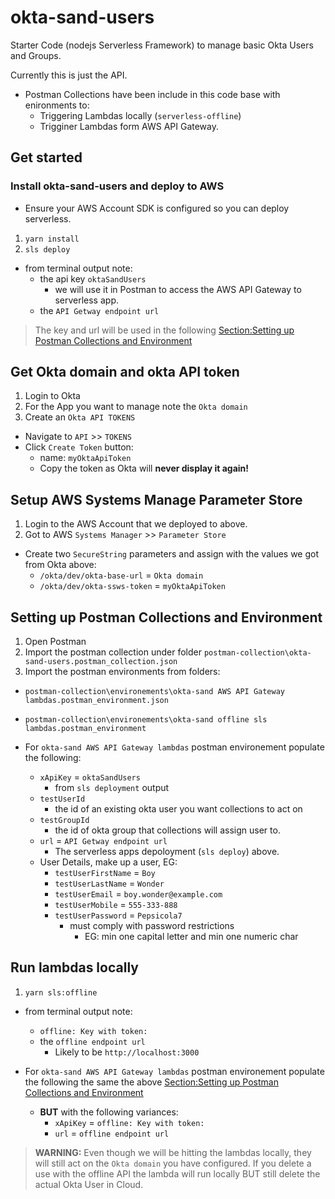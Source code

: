 # okta-sand-users

Starter Code (nodejs Serverless Framework) to manage basic Okta Users and Groups.

Currently this is just the API.

- Postman Collections have been include in this code base with enironments to:
  - Triggering Lambdas locally (`serverless-offline`)
  - Trigginer Lambdas form AWS API Gateway.

## Get started
### Install okta-sand-users and deploy to AWS
- Ensure your AWS Account SDK is configured so you can deploy serverless.
1. `yarn install`
2. `sls deploy` 
  - from terminal output note:
    - the api key `oktaSandUsers`
      - we will use it in Postman to access the AWS API Gateway to serverless app.
    - the `API Getway endpoint url`
> The key and url will be used in the following [Section:Setting up Postman Collections and Environment](#Setting-up-Postman-Collections-and-Environment)

## Get Okta domain and okta API token
1. Login to Okta
2. For the App you want to manage note the `Okta domain`
3. Create an `Okta API TOKENS`
  - Navigate to `API` >> `TOKENS` 
  - Click `Create Token` button:
    - name: `myOktaApiToken`
    - Copy the token as Okta will **never display it again!**

## Setup AWS Systems Manage Parameter Store
1. Login to the AWS Account that we deployed to above.
2. Got to AWS `Systems Manager` >> `Parameter Store`
  - Create two `SecureString` parameters and assign with the values we got from Okta above:
    - `/okta/dev/okta-base-url` =  `Okta domain`
    - `/okta/dev/okta-ssws-token` = `myOktaApiToken`

## Setting up Postman Collections and Environment
1. Open Postman
2. Import the postman collection under folder `postman-collection\okta-sand-users.postman_collection.json`
3. Import the postman environments from folders:
  - `postman-collection\environements\okta-sand AWS API Gateway lambdas.postman_environment.json`
  - `postman-collection\environements\okta-sand offline sls lambdas.postman_environment`

- For `okta-sand AWS API Gateway lambdas` postman environement populate the following:
  - `xApiKey` = `oktaSandUsers`
    - from `sls deployment` output
  - `testUserId`
    - the id of an existing okta user you want collections to act on
  - `testGroupId`
    - the id of okta group that collections will assign user to.
  - `url` = `API Getway endpoint url`
    - The serverless apps depoloyment (`sls deploy`) above.
  - User Details, make up a user, EG:
    - `testUserFirstName` = `Boy`
    - `testUserLastName` = `Wonder`
    - `testUserEmail` = `boy.wonder@example.com`
    - `testUserMobile` = `555-333-888`
    - `testUserPassword` = `Pepsicola7`
      - must comply with password restrictions
        - EG: min one capital letter and min one numeric char

## Run lambdas locally
1. `yarn sls:offline`
  - from terminal output note:
    - `offline: Key with token:`
    - the `offline endpoint url`
      - Likely to be `http://localhost:3000`

- For `okta-sand AWS API Gateway lambdas` postman environement populate the following the same the above [Section:Setting up Postman Collections and Environment](#Setting-up-Postman-Collections-and-Environment)
  - **BUT** with the following variances:
    - `xApiKey` = `offline: Key with token:`
    - `url` = `offline endpoint url`
> **WARNING:** Even though we will be hitting the lambdas locally, they will still act on the `Okta domain` you have configured.
If you delete a use with the offline API the lambda will run locally BUT still delete the actual Okta User in Cloud.



